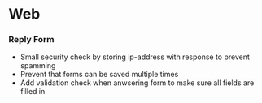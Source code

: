 # Web

### Reply Form
- Small security check by storing ip-address with response to prevent spamming
- Prevent that forms can be saved multiple times
- Add validation check when anwsering form to make sure all fields are filled in